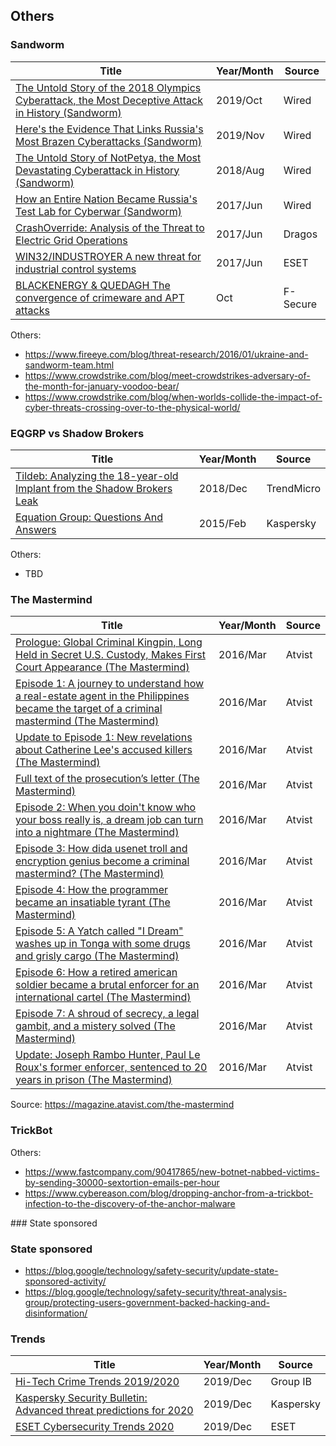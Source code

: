 ## Others

### Sandworm

| Title | Year/Month | Source |
|----------------|--------|--------|
| [The Untold Story of the 2018 Olympics Cyberattack, the Most Deceptive Attack in History (Sandworm)](2019/The_Untold_Story_of_the_2018_Olympics_Cyberattack_the_Most_Deceptive_Hack_in_History_102019.pdf) | 2019/Oct | Wired |
| [Here's the Evidence That Links Russia's Most Brazen Cyberattacks (Sandworm)](2019/Evidence_That_Links_Russias_Most_Brazen_Cyberattacks_112019.pdf) | 2019/Nov | Wired |
| [The Untold Story of NotPetya, the Most Devastating Cyberattack in History (Sandworm)](2018/The_Untold_Story_of_NotPetya_the_Most_Devastating_Cyberattack_in_History_082018.pdf) | 2018/Aug | Wired |
| [How an Entire Nation Became Russia's Test Lab for Cyberwar (Sandworm)](2017/How_an_Entire_Nation_Became_Russias_Test_Lab_for_Cyberwar_062017.pdf) | 2017/Jun | Wired |
| [CrashOverride: Analysis of the Threat to Electric Grid Operations](2017/CrashOverride-01.pdf) | 2017/Jun | Dragos |
| [WIN32/INDUSTROYER A new threat for industrial control systems](2017/Win32_Industroyer.pdf) | 2017/Jun | ESET |
| [BLACKENERGY & QUEDAGH The convergence of crimeware and APT attacks](2014/blackenergy_whitepaper.pdf) | Oct | F-Secure |

Others:

- https://www.fireeye.com/blog/threat-research/2016/01/ukraine-and-sandworm-team.html
- https://www.crowdstrike.com/blog/meet-crowdstrikes-adversary-of-the-month-for-january-voodoo-bear/
- https://www.crowdstrike.com/blog/when-worlds-collide-the-impact-of-cyber-threats-crossing-over-to-the-physical-world/

### EQGRP vs Shadow Brokers

| Title | Year/Month | Source |
|----------------|--------|--------|
| [Tildeb: Analyzing the 18-year-old Implant from the Shadow Brokers Leak](2018/tech-brief-tildeb-analyzing-the-18-year-old-implant-from-the-shadow-brokers-leak.pdf) | 2018/Dec | TrendMicro |
| [Equation Group: Questions And Answers](2015/Equation_group_questions_and_answers.pdf) | 2015/Feb | Kaspersky |

Others:

- TBD

### The Mastermind

| Title | Year/Month | Source |
|----------------|--------|--------|
| [Prologue: Global Criminal Kingpin, Long Held in Secret U.S. Custody, Makes First Court Appearance (The Mastermind)](2016/Prologue_Global_Criminal_Kingpin_Long_Held_in_Secret_US_Custody_Makes_First_Court_Appearance_01.pdf) | 2016/Mar | Atvist |
| [Episode 1: A journey to understand how a real-estate agent in the Philippines became the target of a criminal mastermind (The Mastermind)](2016/An_Arrogant_Way_of_Killing_02.pdf) | 2016/Mar | Atvist |
| [Update to Episode 1: New revelations about Catherine Lee's accused killers (The Mastermind)](2016/New_revelations_about_Catherine_Lees_accused_killers_01b.pdf) | 2016/Mar | Atvist |
| [Full text of the prosecution’s letter (The Mastermind)](2016/ep2_update_deny_bail_01b.pdf) | 2016/Mar | Atvist |
| [Episode 2: When you doin't know who your boss really is, a dream job can turn into a nightmare (The Mastermind)](2016/Im_Your_Boss_Now_03.pdf) | 2016/Mar | Atvist |
| [Episode 3: How dida usenet troll and encryption genius become a criminal mastermind? (The Mastermind)](2016/He_Always_Had_a_Dark_Side_04.pdf) | 2016/Mar | Atvist |
| [Episode 4: How  the programmer became an insatiable tyrant (The Mastermind)](2016/Absolute_Fear_05.pdf) | 2016/Mar | Atvist |
| [Episode 5: A Yatch called "I Dream" washes up in Tonga with some drugs and grisly cargo (The Mastermind)](2016/He_Got_Greedy_06.pdf) | 2016/Mar | Atvist |
| [Episode 6: How a retired american soldier became a brutal enforcer for an international cartel (The Mastermind)](2016/Eyes_Everywhere_07.pdf) | 2016/Mar | Atvist |
| [Episode 7: A shroud of secrecy, a legal gambit, and a mistery solved (The Mastermind)](2016/The_Next_Big_Deal_08.pdf) | 2016/Mar | Atvist |
| [Update: Joseph Rambo Hunter, Paul Le Roux's former enforcer, sentenced to 20 years in prison (The Mastermind)](2016/Joseph_Rambo_Hunter_Paul_Le_Rouxs_Former_Enforcer_Sentenced_to_20_Years_in_Prison_09.pdf) | 2016/Mar | Atvist |

Source: https://magazine.atavist.com/the-mastermind

### TrickBot

Others:

- https://www.fastcompany.com/90417865/new-botnet-nabbed-victims-by-sending-30000-sextortion-emails-per-hour
- https://www.cybereason.com/blog/dropping-anchor-from-a-trickbot-infection-to-the-discovery-of-the-anchor-malware

### State sponsored

### State sponsored

- https://blog.google/technology/safety-security/update-state-sponsored-activity/
- https://blog.google/technology/safety-security/threat-analysis-group/protecting-users-government-backed-hacking-and-disinformation/

### Trends

| Title | Year/Month | Source |
|----------------|--------|--------|
| [Hi-Tech Crime Trends 2019/2020](2019/TECH-CRIME-TRENDS-2019-2020-group-ib.pdf) | 2019/Dec | Group IB |
| [Kaspersky Security Bulletin: Advanced threat predictions for 2020](2019/KSB2019_APT-predictions-2020_web.pdf) | 2019/Dec | Kaspersky |
| [ESET Cybersecurity Trends 2020](2019/ESET_Cybersecurity_Trends_2020.pdf) | 2019/Dec | ESET |

